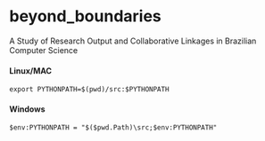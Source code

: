 # beyond_boundaries
A Study of Research Output and Collaborative Linkages in Brazilian Computer Science

#### Linux/MAC
`export PYTHONPATH=$(pwd)/src:$PYTHONPATH`

#### Windows
`$env:PYTHONPATH = "$($pwd.Path)\src;$env:PYTHONPATH"
`